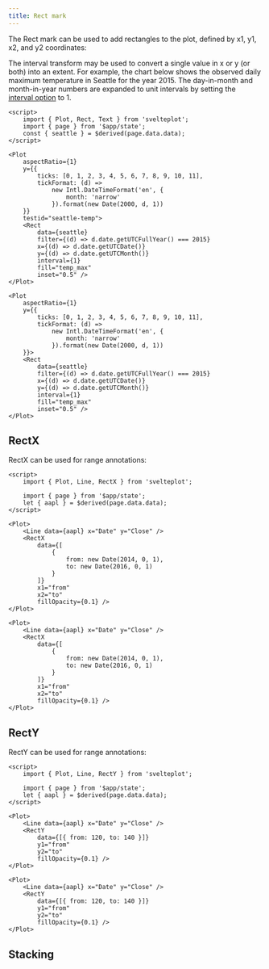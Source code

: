 ```yaml
---
title: Rect mark
---
```


The Rect mark can be used to add rectangles to the plot, defined by x1, y1, x2, and y2 coordinates:

The interval transform may be used to convert a single value in x or y (or both) into an extent. For example, the chart below shows the observed daily maximum temperature in Seattle for the year 2015. The day-in-month and month-in-year numbers are expanded to unit intervals by setting the [interval option](/transforms/interval) to 1.

```svelte live
<script>
    import { Plot, Rect, Text } from 'svelteplot';
    import { page } from '$app/state';
    const { seattle } = $derived(page.data.data);
</script>

<Plot
    aspectRatio={1}
    y={{
        ticks: [0, 1, 2, 3, 4, 5, 6, 7, 8, 9, 10, 11],
        tickFormat: (d) =>
            new Intl.DateTimeFormat('en', {
                month: 'narrow'
            }).format(new Date(2000, d, 1))
    }}
    testid="seattle-temp">
    <Rect
        data={seattle}
        filter={(d) => d.date.getUTCFullYear() === 2015}
        x={(d) => d.date.getUTCDate()}
        y={(d) => d.date.getUTCMonth()}
        interval={1}
        fill="temp_max"
        inset="0.5" />
</Plot>
```

```svelte
<Plot
    aspectRatio={1}
    y={{
        ticks: [0, 1, 2, 3, 4, 5, 6, 7, 8, 9, 10, 11],
        tickFormat: (d) =>
            new Intl.DateTimeFormat('en', {
                month: 'narrow'
            }).format(new Date(2000, d, 1))
    }}>
    <Rect
        data={seattle}
        filter={(d) => d.date.getUTCFullYear() === 2015}
        x={(d) => d.date.getUTCDate()}
        y={(d) => d.date.getUTCMonth()}
        interval={1}
        fill="temp_max"
        inset="0.5" />
</Plot>
```

## RectX

RectX can be used for range annotations:

```svelte live
<script>
    import { Plot, Line, RectX } from 'svelteplot';

    import { page } from '$app/state';
    let { aapl } = $derived(page.data.data);
</script>

<Plot>
    <Line data={aapl} x="Date" y="Close" />
    <RectX
        data={[
            {
                from: new Date(2014, 0, 1),
                to: new Date(2016, 0, 1)
            }
        ]}
        x1="from"
        x2="to"
        fillOpacity={0.1} />
</Plot>
```

```svelte
<Plot>
    <Line data={aapl} x="Date" y="Close" />
    <RectX
        data={[
            {
                from: new Date(2014, 0, 1),
                to: new Date(2016, 0, 1)
            }
        ]}
        x1="from"
        x2="to"
        fillOpacity={0.1} />
</Plot>
```

## RectY

RectY can be used for range annotations:

```svelte live
<script>
    import { Plot, Line, RectY } from 'svelteplot';

    import { page } from '$app/state';
    let { aapl } = $derived(page.data.data);
</script>

<Plot>
    <Line data={aapl} x="Date" y="Close" />
    <RectY
        data={[{ from: 120, to: 140 }]}
        y1="from"
        y2="to"
        fillOpacity={0.1} />
</Plot>
```

```svelte
<Plot>
    <Line data={aapl} x="Date" y="Close" />
    <RectY
        data={[{ from: 120, to: 140 }]}
        y1="from"
        y2="to"
        fillOpacity={0.1} />
</Plot>
```

## Stacking

```svelte live

```
